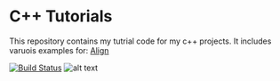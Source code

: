 # C++ Tutorials
This repository contains my tutrial code for my c++ projects. It includes varuois examples for:
[Align](src/align.cpp) 

[![Build Status](https://travis-ci.org/behnamasadi/Tutorials.svg?branch=master)](https://travis-ci.org/behnamasadi/Tutorials)
![alt text](https://img.shields.io/badge/license-BSD-blue.svg)


